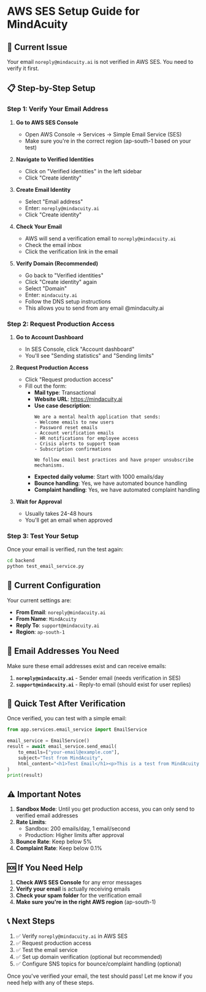 # AWS SES Setup Guide for MindAcuity

## 🚨 Current Issue
Your email `noreply@mindacuity.ai` is not verified in AWS SES. You need to verify it first.

## 📋 Step-by-Step Setup

### Step 1: Verify Your Email Address

1. **Go to AWS SES Console**
   - Open AWS Console → Services → Simple Email Service (SES)
   - Make sure you're in the correct region (ap-south-1 based on your test)

2. **Navigate to Verified Identities**
   - Click on "Verified identities" in the left sidebar
   - Click "Create identity"

3. **Create Email Identity**
   - Select "Email address"
   - Enter: `noreply@mindacuity.ai`
   - Click "Create identity"

4. **Check Your Email**
   - AWS will send a verification email to `noreply@mindacuity.ai`
   - Check the email inbox
   - Click the verification link in the email

5. **Verify Domain (Recommended)**
   - Go back to "Verified identities"
   - Click "Create identity" again
   - Select "Domain"
   - Enter: `mindacuity.ai`
   - Follow the DNS setup instructions
   - This allows you to send from any email @mindacuity.ai

### Step 2: Request Production Access

1. **Go to Account Dashboard**
   - In SES Console, click "Account dashboard"
   - You'll see "Sending statistics" and "Sending limits"

2. **Request Production Access**
   - Click "Request production access"
   - Fill out the form:
     - **Mail type**: Transactional
     - **Website URL**: https://mindacuity.ai
     - **Use case description**: 
       ```
       We are a mental health application that sends:
       - Welcome emails to new users
       - Password reset emails
       - Account verification emails
       - HR notifications for employee access
       - Crisis alerts to support team
       - Subscription confirmations
       
       We follow email best practices and have proper unsubscribe mechanisms.
       ```
     - **Expected daily volume**: Start with 1000 emails/day
     - **Bounce handling**: Yes, we have automated bounce handling
     - **Complaint handling**: Yes, we have automated complaint handling

3. **Wait for Approval**
   - Usually takes 24-48 hours
   - You'll get an email when approved

### Step 3: Test Your Setup

Once your email is verified, run the test again:

```bash
cd backend
python test_email_service.py
```

## 🔧 Current Configuration

Your current settings are:
- **From Email**: `noreply@mindacuity.ai`
- **From Name**: `MindAcuity`
- **Reply To**: `support@mindacuity.ai`
- **Region**: `ap-south-1`

## 📧 Email Addresses You Need

Make sure these email addresses exist and can receive emails:

1. **`noreply@mindacuity.ai`** - Sender email (needs verification in SES)
2. **`support@mindacuity.ai`** - Reply-to email (should exist for user replies)

## 🚀 Quick Test After Verification

Once verified, you can test with a simple email:

```python
from app.services.email_service import EmailService

email_service = EmailService()
result = await email_service.send_email(
    to_emails=["your-email@example.com"],
    subject="Test from MindAcuity",
    html_content="<h1>Test Email</h1><p>This is a test from MindAcuity!</p>"
)
print(result)
```

## ⚠️ Important Notes

1. **Sandbox Mode**: Until you get production access, you can only send to verified email addresses
2. **Rate Limits**: 
   - Sandbox: 200 emails/day, 1 email/second
   - Production: Higher limits after approval
3. **Bounce Rate**: Keep below 5%
4. **Complaint Rate**: Keep below 0.1%

## 🆘 If You Need Help

1. **Check AWS SES Console** for any error messages
2. **Verify your email** is actually receiving emails
3. **Check your spam folder** for the verification email
4. **Make sure you're in the right AWS region** (ap-south-1)

## 📞 Next Steps

1. ✅ Verify `noreply@mindacuity.ai` in AWS SES
2. ✅ Request production access
3. ✅ Test the email service
4. ✅ Set up domain verification (optional but recommended)
5. ✅ Configure SNS topics for bounce/complaint handling (optional)

Once you've verified your email, the test should pass! Let me know if you need help with any of these steps.

